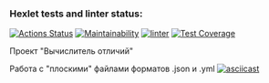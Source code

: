 ### Hexlet tests and linter status:
[![Actions Status](https://github.com/Kokorushka/frontend-project-lvl2/workflows/hexlet-check/badge.svg)](https://github.com/Kokorushka/frontend-project-lvl2/actions)
[![Maintainability](https://api.codeclimate.com/v1/badges/7c5396544a9dd60a181f/maintainability)](https://codeclimate.com/github/Kokorushka/frontend-project-lvl2/maintainability)
[![linter](https://github.com/Kokorushka/frontend-project-lvl2/workflows/linter/badge.svg)](https://github.com/Kokorushka/frontend-project-lvl2/actions?query=workflow%3Alinter)
[![Test Coverage](https://api.codeclimate.com/v1/badges/7c5396544a9dd60a181f/test_coverage)](https://codeclimate.com/github/Kokorushka/frontend-project-lvl2/test_coverage)

Проект "Вычислитель отличий"

Работа с "плоскими" файлами форматов .json и .yml
[![asciicast](https://asciinema.org/a/UQdyl3cE7BFsFKN0TCYMk0pM2.svg)](https://asciinema.org/a/UQdyl3cE7BFsFKN0TCYMk0pM2)